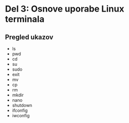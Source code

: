 # Del 3: Osnove uporabe Linux terminala

## Pregled ukazov
- ls
- pwd
- cd
- su
- sudo
- exit
- mv
- cp
- rm
- mkdir
- nano
- shutdown
- ifconfig
- iwconfig
